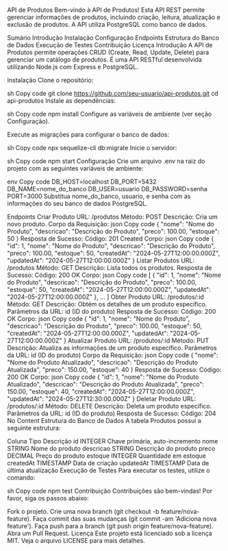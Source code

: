 API de Produtos
Bem-vindo à API de Produtos! Esta API REST permite gerenciar informações de produtos, incluindo criação, leitura, atualização e exclusão de produtos. A API utiliza PostgreSQL como banco de dados.

Sumário
Introdução
Instalação
Configuração
Endpoints
Estrutura do Banco de Dados
Execução de Testes
Contribuição
Licença
Introdução
A API de Produtos permite operações CRUD (Create, Read, Update, Delete) para gerenciar um catálogo de produtos. É uma API RESTful desenvolvida utilizando Node.js com Express e PostgreSQL.

Instalação
Clone o repositório:

sh
Copy code
git clone https://github.com/seu-usuario/api-produtos.git
cd api-produtos
Instale as dependências:

sh
Copy code
npm install
Configure as variáveis de ambiente (ver seção Configuração).

Execute as migrações para configurar o banco de dados:

sh
Copy code
npx sequelize-cli db:migrate
Inicie o servidor:

sh
Copy code
npm start
Configuração
Crie um arquivo .env na raiz do projeto com as seguintes variáveis de ambiente:

env
Copy code
DB_HOST=localhost
DB_PORT=5432
DB_NAME=nome_do_banco
DB_USER=usuario
DB_PASSWORD=senha
PORT=3000
Substitua nome_do_banco, usuario, e senha com as informações do seu banco de dados PostgreSQL.

Endpoints
Criar Produto
URL: /produtos
Método: POST
Descrição: Cria um novo produto.
Corpo da Requisição:
json
Copy code
{
    "nome": "Nome do Produto",
    "descricao": "Descrição do Produto",
    "preco": 100.00,
    "estoque": 50
}
Resposta de Sucesso:
Código: 201 Created
Corpo:
json
Copy code
{
    "id": 1,
    "nome": "Nome do Produto",
    "descricao": "Descrição do Produto",
    "preco": 100.00,
    "estoque": 50,
    "createdAt": "2024-05-27T12:00:00.000Z",
    "updatedAt": "2024-05-27T12:00:00.000Z"
}
Listar Produtos
URL: /produtos
Método: GET
Descrição: Lista todos os produtos.
Resposta de Sucesso:
Código: 200 OK
Corpo:
json
Copy code
[
    {
        "id": 1,
        "nome": "Nome do Produto",
        "descricao": "Descrição do Produto",
        "preco": 100.00,
        "estoque": 50,
        "createdAt": "2024-05-27T12:00:00.000Z",
        "updatedAt": "2024-05-27T12:00:00.000Z"
    },
    ...
]
Obter Produto
URL: /produtos/:id
Método: GET
Descrição: Obtém os detalhes de um produto específico.
Parâmetros da URL: id (ID do produto)
Resposta de Sucesso:
Código: 200 OK
Corpo:
json
Copy code
{
    "id": 1,
    "nome": "Nome do Produto",
    "descricao": "Descrição do Produto",
    "preco": 100.00,
    "estoque": 50,
    "createdAt": "2024-05-27T12:00:00.000Z",
    "updatedAt": "2024-05-27T12:00:00.000Z"
}
Atualizar Produto
URL: /produtos/:id
Método: PUT
Descrição: Atualiza as informações de um produto específico.
Parâmetros da URL: id (ID do produto)
Corpo da Requisição:
json
Copy code
{
    "nome": "Nome do Produto Atualizado",
    "descricao": "Descrição do Produto Atualizada",
    "preco": 150.00,
    "estoque": 40
}
Resposta de Sucesso:
Código: 200 OK
Corpo:
json
Copy code
{
    "id": 1,
    "nome": "Nome do Produto Atualizado",
    "descricao": "Descrição do Produto Atualizada",
    "preco": 150.00,
    "estoque": 40,
    "createdAt": "2024-05-27T12:00:00.000Z",
    "updatedAt": "2024-05-27T12:30:00.000Z"
}
Deletar Produto
URL: /produtos/:id
Método: DELETE
Descrição: Deleta um produto específico.
Parâmetros da URL: id (ID do produto)
Resposta de Sucesso:
Código: 204 No Content
Estrutura do Banco de Dados
A tabela Produtos possui a seguinte estrutura:

Coluna	Tipo	Descrição
id	INTEGER	Chave primária, auto-incremento
nome	STRING	Nome do produto
descricao	STRING	Descrição do produto
preco	DECIMAL	Preço do produto
estoque	INTEGER	Quantidade em estoque
createdAt	TIMESTAMP	Data de criação
updatedAt	TIMESTAMP	Data de última atualização
Execução de Testes
Para executar os testes, utilize o comando:

sh
Copy code
npm test
Contribuição
Contribuições são bem-vindas! Por favor, siga os passos abaixo:

Fork o projeto.
Crie uma nova branch (git checkout -b feature/nova-feature).
Faça commit das suas mudanças (git commit -am 'Adiciona nova feature').
Faça push para a branch (git push origin feature/nova-feature).
Abra um Pull Request.
Licença
Este projeto está licenciado sob a licença MIT. Veja o arquivo LICENSE para mais detalhes.






